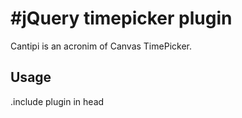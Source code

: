 #jQuery timepicker plugin
=========================

Cantipi is an acronim of Canvas TimePicker.


Usage
------
  .include plugin in head
  <script type="text/javascript" src="jquery.cantipi.js" ></script> 
